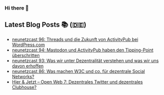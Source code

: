 ### Hi there 👋

## Latest Blog Posts 📚 (🇩🇪)
<!-- BLOG-POST-LIST:START -->
- [neunetzcast 96: Threads und die Zukunft von ActivityPub bei WordPress.com](https://openwebpodcast.de/1883/neunetzcast-96/)
- [neunetzcast 94: Mastodon und ActivityPub haben den Tipping-Point überschritten](https://openwebpodcast.de/1882/neunetzcast-94/)
- [neunetzcast 93: Was wir unter Dezentralität verstehen und was wir uns davon erhoffen](https://openwebpodcast.de/1881/neunetzcast-93/)
- [neunetzcast 86: Was machen W3C und co. für dezentrale Social Networks?](https://openwebpodcast.de/1880/neunetzcast-86/)
- [Hier & Jetzt – Open Web 7: Dezentrales Twitter und dezentrales Clubhouse?](https://openwebpodcast.de/1879/hier-und-jetzt-open-web-7/)
<!-- BLOG-POST-LIST:END -->
